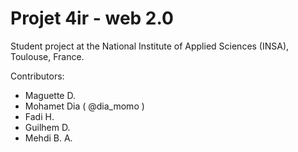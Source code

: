 Projet 4ir - web 2.0
======================

Student project at the National Institute of Applied Sciences (INSA), Toulouse, France.

Contributors:

  - Maguette D.
  - Mohamet Dia ( @dia_momo )
  - Fadi H.
  - Guilhem D.
  - Mehdi B. A.
